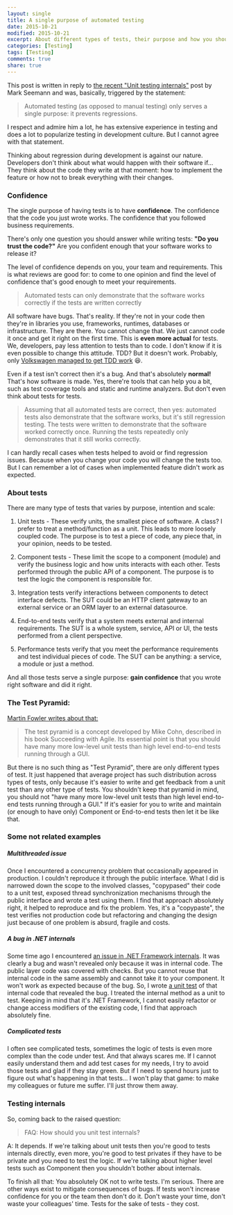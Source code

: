 ```yaml
---
layout: single
title: A single purpose of automated testing
date: 2015-10-21
modified: 2015-10-21
excerpt: About different types of tests, their purpose and how you should test internals.
categories: [Testing]
tags: [Testing]
comments: true
share: true
---
```



This post is written in reply to [the recent "Unit testing internals"][mark-seemann-post] post by Mark Seemann and was, basically, triggered by the statement:

>Automated testing (as opposed to manual testing) only serves a single purpose: it prevents regressions.

I respect and admire him a lot, he has extensive experience in testing and does a lot to popularize testing in development culture.
But I cannot agree with that statement.

Thinking about regression during development is against our nature. Developers don't think about what would happen with their software if... They think about the code they write at that moment: how to implement the feature or how not to break everything with their changes.

### Confidence

The single purpose of having tests is to have **confidence**. The confidence that the code you just wrote works. The confidence that you followed business requirements.

There's only one question you should answer while writing tests: **"Do you trust the code?"** Are you confident enough that your software works to release it?

The level of confidence depends on you, your team and requirements. This is what reviews are good for: to come to one opinion and find the level of confidence that's good enough to meet your requirements.

>Automated tests can only demonstrate that the software works correctly if the tests are written correctly

All software have bugs. That's reality. If they're not in your code then they're in libraries you use, frameworks, runtimes, databases or infrastructure. They are there. You cannot change that. We just cannot code it once and get it right on the first time. This is **even more actual** for tests. We, developers, pay less attention to tests than to code. I don't know if it is even possible to change this attitude. TDD? But it doesn't work. Probably, only [Volkswagen managed to get TDD work][tdd-volkswagen] :laughing:.

Even if a test isn't correct then it's a bug. And that's absolutely **normal!** That's how software is made. Yes, there're tools that can help you a bit, such as test coverage tools and static and runtime analyzers. But don't even think about tests for tests.

>Assuming that all automated tests are correct, then yes: automated tests also demonstrate that the software works, but it's still regression testing. The tests were written to demonstrate that the software worked correctly once. Running the tests repeatedly only demonstrates that it still works correctly.

I can hardly recall cases when tests helped to avoid or find regression issues. Because when you change your code you will change the tests too. But I can remember a lot of cases when implemented feature didn't work as expected.

### About tests

There are many type of tests that varies by purpose, intention and scale:

1. Unit tests - These verify units, the smallest piece of software. A class? I prefer to treat a method/function as a unit. This leads to more loosely coupled code. The purpose is to test a piece of code, any piece that, in your opinion, needs to be tested.

2. Component tests - These limit the scope to a component (module) and verify the business logic and how units interacts with each other. Tests performed through the public API of a component. The purpose is to test the logic the component is responsible for.

3. Integration tests verify interactions between components to detect interface defects. The SUT could be an HTTP client gateway to an external service or an ORM layer to an external datasource.

4. End-to-end tests verify that a system meets external and internal requirements. The SUT is a whole system, service, API or UI, the tests performed from a client perspective.

6. Performance tests verify that you meet the performance requirements and test individual pieces of code. The SUT can be anything: a service, a module or just a method.

And all those tests serve a single purpose: **gain confidence** that you wrote right software and did it right.

### The Test Pyramid:

[Martin Fowler writes about that:][martin-fowler-test-pyramid]
>The test pyramid is a concept developed by Mike Cohn, described in his book Succeeding with Agile. Its essential point is that you should have many more low-level unit tests than high level end-to-end tests running through a GUI.

But there is no such thing as "Test Pyramid", there are only different types of test. It just happened that average project has such distribution across types of tests, only because it's easier to write and get feedback from a unit test than any other type of tests. You shouldn't keep that pyramid in mind, you should not "have many more low-level unit tests than high level end-to-end tests running through a GUI." If it's easier for you to write and maintain (or enough to have only) Component or End-to-end tests then let it be like that.

### Some not related examples

##### Multithreaded issue
Once I encountered a concurrency problem that occasionally appeared in production. I couldn't reproduce it through the public interface. What I did is narrowed down the scope to the involved classes, "copypased" their code to a unit test, exposed thread synchronization mechanisms through the public interface and wrote a test using them. I find that approach absolutely right, it helped to reproduce and fix the problem. Yes, it's a "copypaste", the test verifies not production code but refactoring and changing the design just because of one problem is absurd, fragile and costs.

##### A bug in .NET internals
Some time ago I encountered [an issue in .NET Framework internals][corefx-issue]. It was clearly a bug and wasn't revealed only because it was in internal code. The public layer code was covered with checks. But you cannot reuse that internal code in the same assembly and cannot take it to your component. It won't work as expected because of the bug. So, I wrote [a unit test][corefx-test] of that internal code that revealed the bug. I treated the internal method as a unit to test. Keeping in mind that it's .NET Framework, I cannot easily refactor or change access modifiers of the existing code, I find that approach absolutely fine.

##### Complicated tests
I often see complicated tests, sometimes the logic of tests is even more complex than the code under test. And that always scares me. If I cannot easily understand them and add test cases for my needs, I try to avoid those tests and glad if they stay green. But if I need to spend hours just to figure out what's happening in that tests... I won't play that game: to make my colleagues or future me suffer. I'll just throw them away.

### Testing internals

So, coming back to the raised question:
> FAQ: How should you unit test internals?

A: It depends. If we're talking about unit tests then you're good to tests internals directly, even more, you're good to test privates if they have to be private and you need to test the logic. If we're talking about higher level tests such as Component then you shouldn't bother about internals.

To finish all that:
You absolutely OK not to write tests. I'm serious. There are other ways exist to mitigate consequences of bugs. If tests won't increase confidence for you or the team then don't do it. Don't waste your time, don't waste your colleagues' time. Tests for the sake of tests - they cost.



  [mark-seemann-post]: http://blog.ploeh.dk/2015/09/22/unit-testing-internals/
  [tdd-volkswagen]: https://en.wikipedia.org/wiki/Volkswagen_emissions_scandal
  [martin-fowler-test-pyramid]: http://martinfowler.com/bliki/TestPyramid.html
  [corefx-issue]: https://github.com/dotnet/corefx/issues/54
  [corefx-test]: https://github.com/dotnet/corefx/pull/1516
